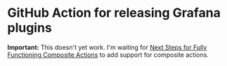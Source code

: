 # GitHub Action for releasing Grafana plugins

**Important:** This doesn't yet work. I'm waiting for [Next Steps for Fully Functioning Composite Actions](https://github.com/actions/runner/issues/646) to add support for composite actions.
